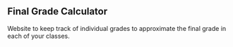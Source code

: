 ## Final Grade Calculator ##
Website to keep track of individual grades to approximate the final grade in each of your classes.
